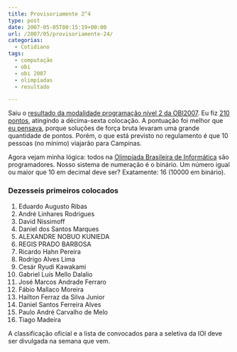 ```yaml
---
title: Provisoriamente 2^4
type: post
date: 2007-05-05T00:15:19+00:00
url: /2007/05/provisoriamente-24/
categorias:
  - Cotidiano
tags:
  - computação
  - obi
  - obi 2007
  - olimpíadas
  - resultado

---
```

Saiu o [resultado da modalidade programação nível 2 da OBI2007][1]. Eu fiz [210 pontos][2], atingindo a décima-sexta colocação. A pontuação foi melhor que [eu pensava][3], porque soluções de força bruta levaram uma grande quantidade de pontos. Porém, o que está previsto no regulamento é que 10 pessoas (no mínimo) viajarão para Campinas.

Agora vejam minha lógica: todos na [Olimpíada Brasileira de Informática][4] são programadores. Nosso sistema de numeração é o binário. Um número igual ou maior que 10 em decimal deve ser? Exatamente: 16 (10000 em binário).

### Dezesseis primeiros colocados

  1. Eduardo Augusto Ribas
  2. André Linhares Rodrigues
  3. David Nissimoff
  4. Daniel dos Santos Marques
  5. ALEXANDRE NOBUO KUNIEDA
  6. REGIS PRADO BARBOSA
  7. Ricardo Hahn Pereira
  8. Rodrigo Alves Lima
  9. Cesár Ryudi Kawakami
 10. Gabriel Luís Mello Dalalio
 11. José Marcos Andrade Ferraro
 12. Fábio Mallaco Moreira
 13. Hailton Ferraz da Silva Junior
 14. Daniel Santos Ferreira Alves
 15. Paulo André Carvalho de Melo
 16. Tiago Madeira

A classificação oficial e a lista de convocados para a seletiva da IOI deve ser divulgada na semana que vem.

 [1]: http://olimpiada.ic.unicamp.br/res_fase2_prog/programacao_n2/FormConsultaCorrecProg
 [2]: http://olimpiada.ic.unicamp.br/res_fase2_prog/programacao_n2/MostraLog?id=193
 [3]: /2007/05/segunda-fase-da-obi2007/
 [4]: http://olimpiada.ic.unicamp.br/
